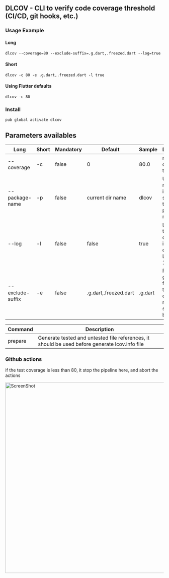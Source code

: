 ## DLCOV - CLI to verify code coverage threshold (CI/CD, git hooks, etc.)

### Usage Example
#### Long
`dlcov --coverage=80 --exclude-suffix=.g.dart,.freezed.dart --log=true`
#### Short
`dlcov -c 80 -e .g.dart,.freezed.dart -l true`

#### Using Flutter defaults
`dlcov -c 80`

### Install
`pub global activate dlcov`

## Parameters availables
| Long | Short | Mandatory | Default | Sample | Description |
|---|---|---|---|---|---|
| --coverage | -c | false | 0 | 80.0 | min coverage target |
| --package-name | -p | false | current dir name | dlcov | Use this, if root folder is not the same as the package name |
| --log | -l | false | false | true | Log every test coverage info in dlcov.log  - Limit up to 1000 lines |
| --exclude-suffix | -e | false | .g.dart,.freezed.dart | .g.dart | Remove generated files from test coverage results, separated by commas |

| Command | Description |
|---|---|
| prepare | Generate tested and untested file references, it should be used before generate lcov.info file |

### Github actions

if the test coverage is less than 80, it stop the pipeline here, and abort the actions

<img width="605" alt="ScreenShot" src="https://user-images.githubusercontent.com/3827308/137652713-497c726a-5f56-4a63-b59b-3c135d6921ec.png">
